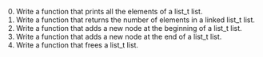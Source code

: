  0. Write a function that prints all the elements of a list_t list.
 1. Write a function that returns the number of elements in a linked list_t list.
 2. Write a function that adds a new node at the beginning of a list_t list.
 3. Write a function that adds a new node at the end of a list_t list.
 4. Write a function that frees a list_t list.
